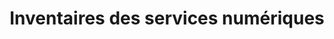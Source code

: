 ---
title: Inventaires des services numériques
sorte: Etude
description: |-
    Inventaires du plus grand ensemble de services numériques existant. Interne ou externe.

    Ils serviront à faciliter les décisions stratégiques.
goals:
  - Classer les services
  - Prioriser les services
persons: 2
days: 4
pack: 1
---